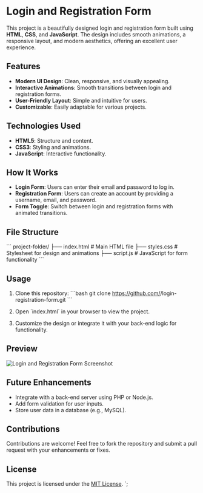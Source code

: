 # Login and Registration Form

This project is a beautifully designed login and registration form built using **HTML**, **CSS**, and **JavaScript**. The design includes smooth animations, a responsive layout, and modern aesthetics, offering an excellent user experience.

## Features

- **Modern UI Design**: Clean, responsive, and visually appealing.
- **Interactive Animations**: Smooth transitions between login and registration forms.
- **User-Friendly Layout**: Simple and intuitive for users.
- **Customizable**: Easily adaptable for various projects.

## Technologies Used

- **HTML5**: Structure and content.
- **CSS3**: Styling and animations.
- **JavaScript**: Interactive functionality.

## How It Works

- **Login Form**: Users can enter their email and password to log in.
- **Registration Form**: Users can create an account by providing a username, email, and password.
- **Form Toggle**: Switch between login and registration forms with animated transitions.

## File Structure

\`\`\`
project-folder/
├── index.html # Main HTML file
├── styles.css # Stylesheet for design and animations
├── script.js # JavaScript for form functionality
\`\`\`

## Usage

1. Clone this repository:
   \`\`\`bash
   git clone https://github.com/<your-github-username>/login-registration-form.git
   \`\`\`

2. Open \`index.html\` in your browser to view the project.

3. Customize the design or integrate it with your back-end logic for functionality.

## Preview

![Login and Registration Form Screenshot](<img src='screenshots\login.PNG'>)

## Future Enhancements

- Integrate with a back-end server using PHP or Node.js.
- Add form validation for user inputs.
- Store user data in a database (e.g., MySQL).

## Contributions

Contributions are welcome! Feel free to fork the repository and submit a pull request with your enhancements or fixes.

## License

This project is licensed under the [MIT License](LICENSE).
`;
